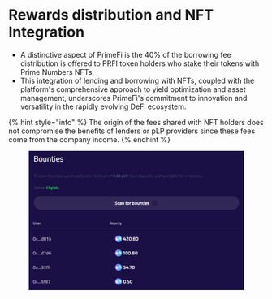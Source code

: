 # Rewards distribution and NFT Integration

* A distinctive aspect of PrimeFi is the 40% of the borrowing fee distribution is offered to PRFI token holders who stake their tokens with Prime Numbers NFTs.
* This integration of lending and borrowing with NFTs, coupled with the platform's comprehensive approach to yield optimization and asset management, underscores PrimeFi's commitment to innovation and versatility in the rapidly evolving DeFi ecosystem.

{% hint style="info" %}
The origin of the fees shared with NFT holders does not compromise the benefits of lenders or pLP providers since these fees come from the company income.
{% endhint %}

<figure><img src="../.gitbook/assets/image (1) (1) (1).png" alt=""><figcaption></figcaption></figure>
